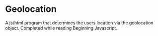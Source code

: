 # Geolocation
A js/html program that determines the users location via the geolocation object. Completed while reading Beginning Javascript.
